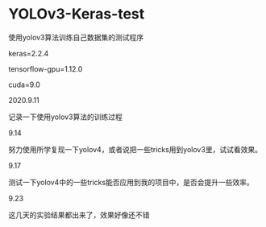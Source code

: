 # YOLOv3-Keras-test

使用yolov3算法训练自己数据集的测试程序

keras=2.2.4

tensorflow-gpu=1.12.0

cuda=9.0

2020.9.11

记录一下使用yolov3算法的训练过程

9.14

努力使用所学复现一下yolov4，或者说把一些tricks用到yolov3里，试试看效果。


9.17

测试一下yolov4中的一些tricks能否应用到我的项目中，是否会提升一些效率。


9.23

这几天的实验结果都出来了，效果好像还不错

